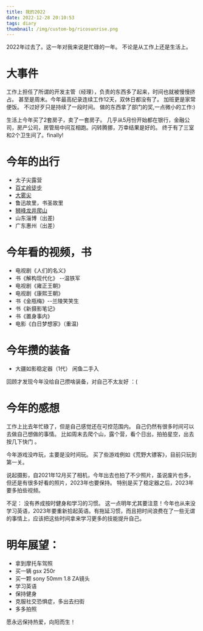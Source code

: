 ```yaml
---
title: 我的2022
date: 2022-12-28 20:10:53
tags: diary
thumbnail: /img/custom-bg/ricosunrise.png
---
```


2022年过去了。这一年对我来说是忙碌的一年。 不论是从工作上还是生活上。 

# 大事件

工作上担任了所谓的开发主管（经理），负责的东西多了起来，时间也就被慢慢挤占。 甚至是周末。今年最高纪录连续工作12天，双休日都没有了。 加班更是家常便饭。 不过好歹只是持续了一段时间。 做的东西拿了部门的奖,一点微小的工作:)

生活上今年买了2套房子，卖了一套房子。 几乎从5月份开始都在银行，金融公司，房产公司，房管局中间互相跑。闪转腾挪，万幸结果是好的。 终于有了三室和2个卫生间了。finally!  



# 今年的出行 

* 太子尖露营 
* [百丈岭徒步](https://hogwartsrico.github.io/2022/02/20/baizhangling-mountain-climbing/)  
* [大雾尖](https://hogwartsrico.github.io/2022/07/23/dawujiansunrise/)  
* 鲁迅故里，书圣故里
* [狮峰龙井爬山](https://hogwartsrico.github.io/2022/03/14/ShifengClimb/) 
* 山东淄博（出差)
* 广东惠州（出差）



# 今年看的视频，书

* 电视剧《人们的名义》
* 书《解构现代化》 --温铁军
* 电视剧《雍正王朝》 
* 电视剧《康熙王朝》 
* 书《金瓶梅》--兰陵笑笑生
* 书《新摄影笔记》 
* 书《置身事内》
* 电影《白日梦想家》（重温)



# 今年攒的装备

* 大疆如影稳定器（1代） 闲鱼二手入



回顾才发现今年没给自己攒啥装备，对自己不太友好 ：(



# 今年的感想

工作上比去年忙碌了，但是自己感觉还在可控范围内。 自己仍然有很多时间可以去做自己想做的事情。 比如周末去爬个山，露个营，看个日出，拍拍星空，出去按几下快门 。

今年游戏没咋玩，主要是没时间玩。 买了些游戏例如《荒野大镖客》，目前只玩到第一关。 

说起摄影，自2021年12月买了相机，今年出去也拍了不少照片，虽说废片也多，但还是有很多好看的照片，2023年也要保持。 特别是买了稳定器之后，2023年要多拍些视频。 

不足： 没有养成按时健身和学习的习惯。 这一点明年尤其要注意！今年也从来没学习英语，2023年要重新拾起英语。有拖延习惯，而且把时间浪费在了一些无谓的事情上，应该把这些时间拿来学习更多的技能提升自己。



# 明年展望： 

* 拿到摩托车驾照
* 买一辆 gsx 250r 
* 买一颗 sony 50mm 1.8 ZA镜头 
* 学习英语
* 保持健身
* 克服社交恐惧症，多出去扫街
* 多多拍照



愿永远保持热爱，向阳而生！